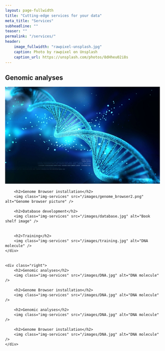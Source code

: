 ```yaml
---
layout: page-fullwidth
title: "Cutting-edge services for your data"
meta_title: "Services"
subheadline: ""
teaser: ""
permalink: "/services/"
header:
    image_fullwidth: "rawpixel-unsplash.jpg"
    caption: Photo by rawpixel on Unsplash
    caption_url: https://unsplash.com/photos/8dHheu02i8s
---
```


<div class="parent">
	<div class="left">	
		<h2>Genomic analyses</h2>
		<img class="img-services" src="/images/DNA.jpg" alt="DNA molecule" />

		<h2>Genome Browser installation</h2>
		<img class="img-services" src="/images/genome_browser2.png" alt="Genome browser picture" />

		<h2>Database development</h2>
		<img class="img-services" src="/images/database.jpg" alt="Book shelf image" />
		

		<h2>Training</h2>
		<img class="img-services" src="/images/training.jpg" alt="DNA molecule" />
	</div>


	<div class="right">	
		<h2>Genomic analyses</h2>
		<img class="img-services" src="/images/DNA.jpg" alt="DNA molecule" />

		<h2>Genome Browser installation</h2>
		<img class="img-services" src="/images/DNA.jpg" alt="DNA molecule" />

		<h2>Genomic analyses</h2>
		<img class="img-services" src="/images/DNA.jpg" alt="DNA molecule" />

		<h2>Genome Browser installation</h2>
		<img class="img-services" src="/images/DNA.jpg" alt="DNA molecule" />
	</div>
</div>	



   
